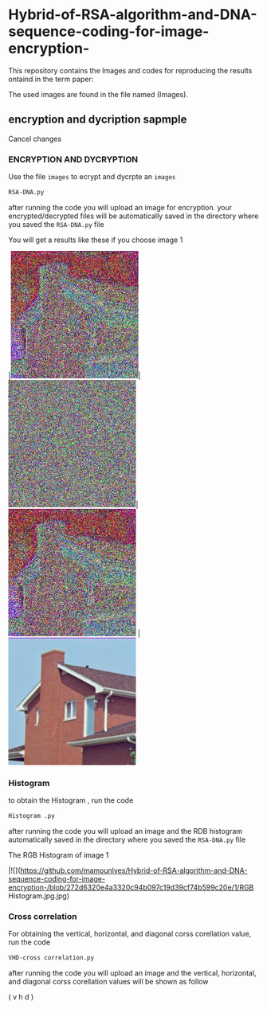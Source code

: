 # Hybrid-of-RSA-algorithm-and-DNA-sequence-coding-for-image-encryption-

This repository contains the Images and codes for reproducing the results ontaind in the term paper:


The used images are found in the file named (Images).

## encryption and dycription  sapmple 

Cancel changes
### ENCRYPTION AND DYCRYPTION   

Use the file `images` to ecrypt and dycrpte an `images`

```bash 
RSA-DNA.py
```
after running the code you will upload an image for encryption.
your encrypted/decrypted files will be automatically saved in the directory where you saved the `RSA-DNA.py` file

You will get a results like these if you choose image 1 


|![](https://github.com/mamounlyes/Hybrid-of-RSA-algorithm-and-DNA-sequence-coding-for-image-encryption-/blob/272d6320e4a3320c94b097c19d39cf74b599c20e/1/encryptedRSA.jpg)|![](https://github.com/mamounlyes/Hybrid-of-RSA-algorithm-and-DNA-sequence-coding-for-image-encryption-/blob/272d6320e4a3320c94b097c19d39cf74b599c20e/1/encryptedDNA.jpg)|![](https://github.com/mamounlyes/Hybrid-of-RSA-algorithm-and-DNA-sequence-coding-for-image-encryption-/blob/272d6320e4a3320c94b097c19d39cf74b599c20e/1/decryptedDNA.jpg)
|![](https://github.com/mamounlyes/Hybrid-of-RSA-algorithm-and-DNA-sequence-coding-for-image-encryption-/blob/272d6320e4a3320c94b097c19d39cf74b599c20e/1/decryptedRSA.jpg)

### Histogram 

to obtain the Histogram , run the code 
```bash 
Histogram .py
```
after running the code you will upload an image and the RDB histogram automatically saved in the directory where you saved the `RSA-DNA.py` file

The RGB Histogram of image 1 

|![](https://github.com/mamounlyes/Hybrid-of-RSA-algorithm-and-DNA-sequence-coding-for-image-encryption-/blob/272d6320e4a3320c94b097c19d39cf74b599c20e/1/RGB Histogram.jpg.jpg)


### Cross correlation 

For obtaining the vertical, horizontal, and diagonal corss corellation value, run the code 

```bash 
VHD-cross correlation.py
```
after running the code you will upload an image and the vertical, horizontal, and diagonal corss corellation values will be shown as follow 

( v h d )



